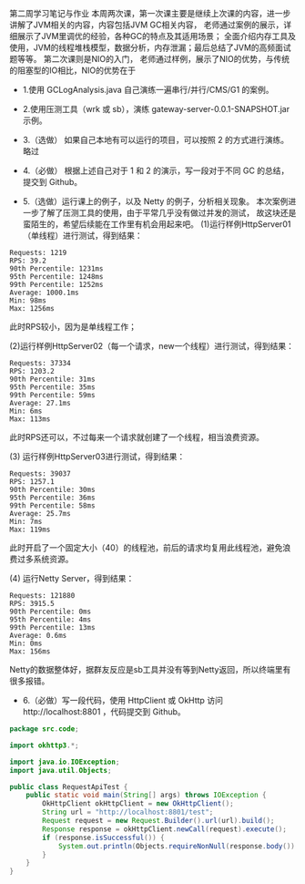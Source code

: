 第二周学习笔记与作业
本周两次课，第一次课主要是继续上次课的内容，进一步讲解了JVM相关的内容，内容包括JVM GC相关内容，
老师通过案例的展示，详细展示了JVM里调优的经验，各种GC的特点及其适用场景；
全面介绍内存工具及使用，JVM的线程堆栈模型，数据分析，内存泄漏；最后总结了JVM的高频面试题等等。
第二次课则是NIO的入门，
老师通过样例，展示了NIO的优势，与传统的阻塞型的IO相比，NIO的优势在于

- 1.使用 GCLogAnalysis.java 自己演练一遍串行/并行/CMS/G1 的案例。    
- 2.使用压测工具（wrk 或 sb），演练 gateway-server-0.0.1-SNAPSHOT.jar 示例。

- 3.（选做） 如果自己本地有可以运行的项目，可以按照 2 的方式进行演练。
略过

- 4.（必做） 根据上述自己对于 1 和 2 的演示，写一段对于不同 GC 的总结，提交到 Github。


- 5.（选做）运行课上的例子，以及 Netty 的例子，分析相关现象。
本次案例进一步了解了压测工具的使用，由于平常几乎没有做过并发的测试，
故这块还是蛮陌生的，希望后续能在工作里有机会用起来吧。
(1)运行样例HttpServer01（单线程）进行测试，得到结果：
```text
Requests: 1219
RPS: 39.2
90th Percentile: 1231ms
95th Percentile: 1248ms
99th Percentile: 1252ms
Average: 1000.1ms
Min: 98ms
Max: 1256ms
```
此时RPS较小，因为是单线程工作；

(2)运行样例HttpServer02（每一个请求，new一个线程）进行测试，得到结果：
```text
Requests: 37334
RPS: 1203.2
90th Percentile: 31ms
95th Percentile: 35ms
99th Percentile: 59ms
Average: 27.1ms
Min: 6ms
Max: 113ms
```
此时RPS还可以，不过每来一个请求就创建了一个线程，相当浪费资源。

(3) 运行样例HttpServer03进行测试，得到结果：
```text
Requests: 39037
RPS: 1257.1
90th Percentile: 30ms
95th Percentile: 36ms
99th Percentile: 58ms
Average: 25.7ms
Min: 7ms
Max: 119ms
```
此时开启了一个固定大小（40）的线程池，前后的请求均复用此线程池，避免浪费过多系统资源。

(4) 运行Netty Server，得到结果：
```
Requests: 121880
RPS: 3915.5
90th Percentile: 0ms
95th Percentile: 4ms
99th Percentile: 13ms
Average: 0.6ms
Min: 0ms
Max: 156ms
```
Netty的数据整体好，据群友反应是sb工具并没有等到Netty返回，所以终端里有很多报错。

- 6.（必做）写一段代码，使用 HttpClient 或 OkHttp 访问 http://localhost:8801 ，代码提交到 Github。
```java
package src.code;

import okhttp3.*;

import java.io.IOException;
import java.util.Objects;

public class RequestApiTest {
    public static void main(String[] args) throws IOException {
        OkHttpClient okHttpClient = new OkHttpClient();
        String url = "http://localhost:8801/test";
        Request request = new Request.Builder().url(url).build();
        Response response = okHttpClient.newCall(request).execute();
        if (response.isSuccessful()) {
            System.out.println(Objects.requireNonNull(response.body()).toString());
        }
    }
}

```